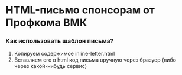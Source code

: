 # HTML-письмо спонсорам от Профкома ВМК
### Как использовать шаблон письма?
1. Копируем содержимое inline-letter.html
2. Вставляем его в html код письма вручную через бразуер (либо через какой-нибудь сервис)